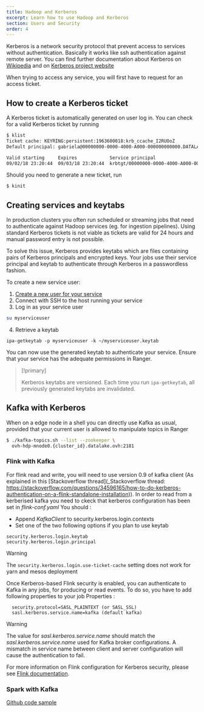 ```yaml
---
title: Hadoop and Kerberos
excerpt: Learn how to use Hadoop and Kerberos
section: Users and Security
order: 4
---
```


Kerberos is a network security protocol that prevent access to services
without authentication. Basically it works like ssh authentication
against remote server. You can find further documentation about Kerberos on [Wikipedia](https://en.wikipedia.org/wiki/Kerberos_(protocol)) and on [Kerberos project website](http://web.mit.edu/kerberos/)

When trying to access any service, you will first have to request for an
access ticket.

## How to create a Kerberos ticket

A Kerberos ticket is automatically generated on user log in.
You can check for a valid Kerberos ticket by running

````bash
$ klist
Ticket cache: KEYRING:persistent:1963600018:krb_ccache_I2RUOoZ
Default principal: gabriela@00000000-0000-4000-A000-000000000000.DATALAKE.OVH

Valid starting     Expires            Service principal
09/02/18 23:20:44  09/03/18 23:20:44  krbtgt/00000000-0000-4000-A000-000000000000.DATALAKE.OVH@00000000-0000-4000-A000-000000000000.DATALAKE.OVH
````

Should you need to generate a new ticket, run
```bash
$ kinit
```

## Creating services and keytabs

In production clusters you often run scheduled or streaming jobs that need to authenticate against Hadoop services (eg. for ingestion pipelines).
Using standard Kerberos tickets is not viable as tickets are valid for 24 hours and manual password entry is not possible.

To solve this issue, Kerberos provides keytabs which are files containing pairs of Kerberos principals and encrypted keys.
Your jobs use their service principal and keytab to authenticate through Kerberos in a passwordless fashion.

To create a new service user:

1. [Create a new user for your service](../manage-users/guide.en-gb.md)
2. Connect with SSH to the host running your service
3. Log in as your service user
```bash
su myserviceuser
```

4. Retrieve a keytab
```
ipa-getkeytab -p myserviceuser -k ~/myserviceuser.keytab
```

You can now use the generated keytab to authenticate your service. Ensure that your service has the adequate permissions
in Ranger.

> [!primary]
>
> Kerberos keytabs are versioned. Each time you run `ipa-getkeytab`, all previously generated keytabs are invalidated.
>


## Kafka with Kerberos

When on a edge node in a shell you can directly use Kafka as usual, provided that your current user is allowed to manipulate topics in Ranger

```bash
$ ./kafka-topics.sh --list --zookeeper \
  ovh-hdp-mnode0.{cluster_id}.datalake.ovh:2181
```


### Flink with Kafka

For flink read and write, you will need to use version 0.9 of kafka client (As explained in this [Stackoverflow thread](_Stackoverflow thread: https://stackoverflow.com/questions/34596165/how-to-do-kerberos-authentication-on-a-flink-standalone-installation)).
In order to read from a kerberised kafka you need to ckeck that kerberos configuration has been set in *flink-conf.yaml*
You should :

- Append *KafkaClient* to security.kerberos.login.contexts
- Set one of the two following options if you plan to use keytab

```
security.kerberos.login.keytab
security.kerberos.login.principal
```


> [!warning]
>
> The ```security.kerberos.login.use-ticket-cache``` setting does not work for yarn and mesos deployment
>

Once Kerberos-based Flink security is enabled, you can authenticate to Kafka in any jobs, for producing or read events. To do so, you have to add following properties to your job Properties :

```
  security.protocol=SASL_PLAINTEXT (or SASL_SSL)
  sasl.kerberos.service.name=kafka (default kafka)
```

> [!warning]
>
> The value for *sasl.kerberos.service.name* should match the *sasl.kerberos.service.name* used for Kafka broker configurations. A mismatch in service name between client and server configuration will cause the authentication to fail.
>

For more information on Flink configuration for Kerberos security, please see [Flink documentation](https://ci.apache.org/projects/flink/flink-docs-release-1.4/dev/connectors/kafka.html#enabling-kerberos-authentication-for-versions-09-and-above-only).

### Spark with Kafka

[Github code sample](https://github.com/markgrover/spark-secure-kafka-app)
